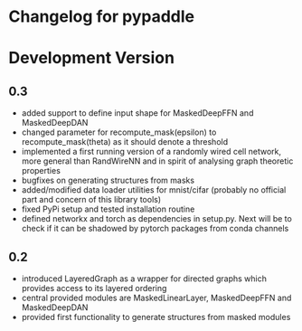 # Changelog for pypaddle

# Development Version

## 0.3
* added support to define input shape for MaskedDeepFFN and MaskedDeepDAN
* changed parameter for recompute_mask(epsilon) to recompute_mask(theta) as it should denote a threshold
* implemented a first running version of a randomly wired cell network, more general than RandWireNN and in spirit of analysing graph theoretic properties
* bugfixes on generating structures from masks
* added/modified data loader utilities for mnist/cifar (probably no official part and concern of this library tools)
* fixed PyPi setup and tested installation routine
* defined networkx and torch as dependencies in setup.py. Next will be to check if it can be shadowed by pytorch packages from conda channels

## 0.2
* introduced LayeredGraph as a wrapper for directed graphs which provides access to its layered ordering
* central provided modules are MaskedLinearLayer, MaskedDeepFFN and MaskedDeepDAN
* provided first functionality to generate structures from masked modules
